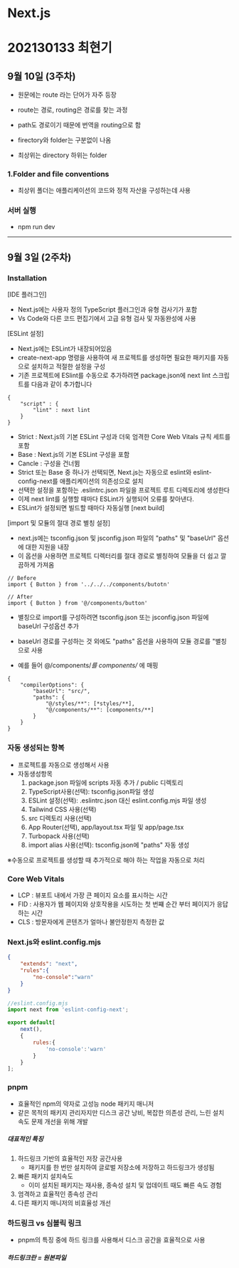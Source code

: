 # Next.js
# 202130133 최현기

## 9월 10일 (3주차)

- 원문에는 route 라는 단어가 자주 등장
- route는 경로, routing은 경로를 찾는 과정
- path도 경로이기 때문에 번역을 routing으로 함

- firectory와 folder는 구분없이 나옴
- 최상위는 directory 하위는 folder

### 1.Folder and file conventions
- 최상위 폴더는 애플리케이션의 코드와 정적 자산을 구성하는데 사용

### 서버 실행
- npm run dev



-----
## 9월 3일 (2주차)

### Installation
[IDE 플러그인]

- Next.js에는 사용자 정의 TypeScript 플러그인과 유형 검사기가 포함
- Vs Code와 다른 코드 편집기에서 고급 유형 검사 및 자동완성에 사용

[ESLint 설정]

- Next.js에는 ESLint가 내장되어있음
- create-next-app 명령을 사용하여 새 프로젝트를 생성하면 필요한 패키지를 자동으로 설치하고 적절한 설정을 구성
- 기존 프로젝트에 ESlint를 수동으로 추가하려면 package.json에 next lint 스크립트를 다음과 같이 추가합니다

```tsx
{
    "script" : {
        "lint" : next lint
    }
}
```

- Strict : Next.js의 기본 ESLint 구성과 더욱 엄격한 Core Web Vitals 규칙 세트를 포함
- Base : Next.js의 기본 ESLint 구성을 포함
- Cancle : 구성을 건너뜀
- Strict 또는 Base 중 하나가 선택되면, Next.js는 자동으로 eslint와 eslint-config-next를 애플리케이션의 의존성으로 설치
- 선택한 설정을 포함하는 .eslintrc.json 파일을 프로젝트 루트 디렉토리에 생성한다
- 이제 next lint를 실행할 때마다 ESLint가 실행되어 오류를 찾아낸다.
- ESLint가 설정되면 빌드할 때마다 자동실행 [next build]

[import 및 모듈의 절대 경로 별칭 설정]

- next.js에는 tsconfig.json 및 jsconfig.json 파일의 "paths" 및 "baseUrl" 옵션에 대한 지원을 내장
- 이 옵션을 사용하면 프로젝트 디렉터리를 절대 경로로 별칭하여 모듈을 더 쉽고 깔끔하게 가져옴
```tsx
// Before
import { Button } from '../../../components/butotn'

// After
import { Button } from '@/components/button'

```
- 별칭으로 import를 구성하려면 tsconfig.json 또는 jsconfig.json 파일에 baseUrl 구성옵션 추가

- baseUrl 경로를 구성하는 것 외에도 "paths" 옵션을 사용하여 모듈 경로를 "별칭으로 사용
- 예를 들어 @/components/*를 components/* 에 매핑

```
{
    "compilerOptions": {
        "baseUrl": "src/",
        "paths": {
            "@/styles/**": [*styles/**],
            "@/components/**": [components/**]
        }
    }
}
```

### 자동 생성되는 항복
- 프로젝트를 자동으로 생성해서 사용
- 자동생성항목
    1. package.json 파일에 scripts 자동 추가 / public 디렉토리
    2. TypeScript사용(선택): tsconfig.json파일 생성
    3. ESLint 설정(선택): .eslintrc.json 대신 eslint.config.mjs 파일 생성
    4. Tailwind CSS 사용(선택)
    5. src 디렉토리 사용(선택)
    6. App Router(선택), app/layout.tsx 파일 및 app/page.tsx
    7. Turbopack 사용(선택)
    8. import alias 사용(선택): tsconfig.json에 "paths" 자동 생성

※수동으로 프로젝트를 생성할 때 추가적으로 해야 하는 작업을 자동으로 처리

### Core Web Vitals
- LCP : 뷰포트 내에서 가장 큰 페이지 요소를 표시하는 시간
- FID : 사용자가 웹 페이지와 상호작용을 시도하는 첫 번쨰 순간 부터 페이지가 응답하는 시간
- CLS : 방문자에게 콘텐츠가 얼마나 불안정한지 측정한 값


### Next.js와 eslint.config.mjs
```json
{
    "extends": "next",
    "rules":{
        "no-console":"warn"
    }
}
```

```js
//eslint.config.mjs
import next from 'eslint-config-next';

export default[
    next(),
    {
        rules:{
            'no-console':'warn'
        }
    }
];
```

### pnpm
- 효율적인 npm의 약자로 고성능 node 패키지 매니저
- 같은 목적의 패키지 관리자지만 디스크 공간 낭비, 복잡한 의존성 관리, 느린 설치 속도 문제 개선을 위해 개발

##### 대표적인 특징
1. 하드링크 기반의 효율적인 저장 공간사용
    - 패키지를 한 번만 설치하여 글로벌 저장소에 저장하고 하드링크가 생성됨
2. 빠른 패키지 설치속도
    - 이미 설치된 패키지는 재사용, 종속성 설치 및 업데이트 때도 빠른 속도 경험
3. 엄격하고 효율적인 종속성 관리
4. 다른 패키지 매니저의 비효율성 개선

### 하드링크 vs 심볼릭 링크

- pnpm의 특징 중에 하드 링크를 사용해서 디스크 공간을 효율적으로 사용

##### 하드링크란 = 원본파일

